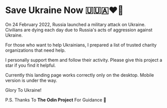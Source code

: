 # Save Ukraine Now 🇺🇺🇦❤️‍🔥

On 24 February 2022, Russia launched a military attack on Ukraine. Civilians are dying each day due to Russia's acts of aggression against Ukraine.

For those who want to help Ukrainians, I prepared a list of trusted charity organizations that need help. 

I personally support them and follow their activity. Please give this project a star if you find it helpful.

Currently this landing page works correctly only on the desktop.  Mobile version is under the way. 

Glory To Ukraine!

P.S. Thanks To **The Odin Project** For Guidance 🙏
